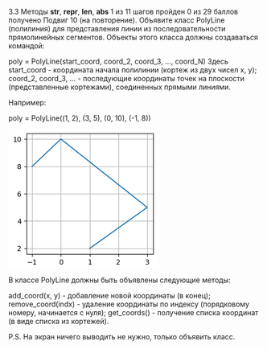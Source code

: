 3.3 Методы __str__, __repr__, __len__, __abs__
1 из 11 шагов пройден
0 из 29 баллов  получено
Подвиг 10 (на повторение). Объявите класс PolyLine (полилиния) для представления линии из последовательности прямолинейных сегментов. Объекты этого класса должны создаваться командой:

poly = PolyLine(start_coord, coord_2, coord_3, ..., coord_N)
Здесь start_coord - координата начала полилинии (кортеж из двух чисел x, y); coord_2, coord_3, ... - последующие координаты точек на плоскости (представленные кортежами), соединенных прямыми линиями.

Например:

poly = PolyLine((1, 2), (3, 5), (0, 10), (-1, 8))

![](../../../../../img/polyline.png)

В классе PolyLine должны быть объявлены следующие методы:

add_coord(x, y) - добавление новой координаты (в конец);
remove_coord(indx) - удаление координаты по индексу (порядковому номеру, начинается с нуля);
get_coords() - получение списка координат (в виде списка из кортежей).

P.S. На экран ничего выводить не нужно, только объявить класс.
